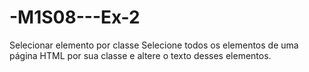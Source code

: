 # -M1S08---Ex-2
Selecionar elemento por classe Selecione todos os elementos de uma página HTML por sua classe e altere o texto desses elementos.
